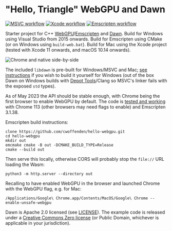 # "Hello, Triangle" WebGPU and Dawn

[![MSVC workflow](/../../actions/workflows/msbuild.yml/badge.svg)](/../../actions/workflows/msbuild.yml) [![Xcode workflow](/../../actions/workflows/xcode.yml/badge.svg)](/../../actions/workflows/xcode.yml) [![Emscripten workflow](/../../actions/workflows/emscripten.yml/badge.svg)](/../../actions/workflows/emscripten.yml)

Starter project for C++ [WebGPU](//gpuweb.github.io/gpuweb/)/[Emscripten](//emscripten.org) and [Dawn](//dawn.googlesource.com/dawn). Build for Windows using Visual Studio from 2015 onwards. Build for Emscripten using CMake (or on Windows using `build-web.bat`). Build for Mac using the Xcode project (tested with Xcode 11 onwards, and macOS 10.14 onwards).

![Chrome and native side-by-side](screenshot.png)

The included `libdawn` is pre-built for Windows/MSVC and Mac; [see instructions](lib/README.md) if you wish to build it yourself for Windows (out of the box Dawn on Windows builds with [Depot Tools](//commondatastorage.googleapis.com/chrome-infra-docs/flat/depot_tools/docs/html/depot_tools.html)/Clang so MSVC's linker fails with the exposed `std` types).

As of May 2023 the API should be stable enough, with Chrome being the first browser to enable WebGPU by default. The code is [tested and working](//wip.numfum.com/cw/2023-05-12/index.html) with Chrome 113 (other browsers may need flags to enable) and Emscripten 3.1.38.

Emscripten build instructions:
```
clone https://github.com/cwoffenden/hello-webgpu.git
cd hello-webgpu
mkdir out
emcmake cmake -B out -DCMAKE_BUILD_TYPE=Release
cmake --build out
```
Then serve this locally, otherwise CORS will probably stop the `file://` URL loading the Wasm:
```
python3 -m http.server --directory out
```
Recalling to have enabled WebGPU in the browser and launched Chrome with the WebGPU flag, e.g. for Mac:
```
/Applications/Google\ Chrome.app/Contents/MacOS/Google\ Chrome --enable-unsafe-webgpu
```

Dawn is Apache 2.0 licensed (see [LICENSE](lib/dawn/LICENSE)). The example code is released under a [Creative Commons Zero license](//creativecommons.org/publicdomain/zero/1.0/) (or Public Domain, whichever is applicable in your jurisdiction).
